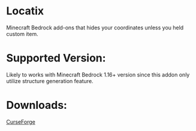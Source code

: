 # Locatix
Minecraft Bedrock add-ons that hides your coordinates unless you held custom item.

# Supported Version:
Likely to works with Minecraft Bedrock 1.16+ version since this addon only utilize structure generation feature.

# Downloads:
[CurseForge](https://www.curseforge.com/minecraft-bedrock/texture-packs/custom-title-template)
